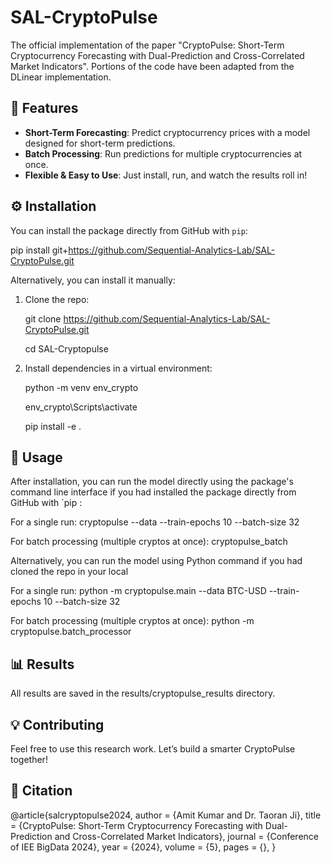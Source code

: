 # SAL-CryptoPulse

The official implementation of the paper "CryptoPulse: Short-Term Cryptocurrency Forecasting with Dual-Prediction and Cross-Correlated Market Indicators". Portions of the code have been adapted from the DLinear implementation.

## 🚀 Features

- **Short-Term Forecasting**: Predict cryptocurrency prices with a model designed for short-term predictions.
- **Batch Processing**: Run predictions for multiple cryptocurrencies at once.
- **Flexible & Easy to Use**: Just install, run, and watch the results roll in!

## ⚙️ Installation

You can install the package directly from GitHub with `pip`:

pip install git+https://github.com/Sequential-Analytics-Lab/SAL-CryptoPulse.git

Alternatively, you can install it manually:

1. Clone the repo:

    git clone https://github.com/Sequential-Analytics-Lab/SAL-CryptoPulse.git

    cd SAL-Cryptopulse

2. Install dependencies in a virtual environment:

    python -m venv env_crypto

    env_crypto\Scripts\activate

    pip install -e .

## 🎯 Usage

After installation, you can run the model directly using the package's command line interface if you had installed the package directly from GitHub with `pip :

For a single run:
cryptopulse --data <crypto-ticker-symbol> --train-epochs 10 --batch-size 32

For batch processing (multiple cryptos at once):
cryptopulse_batch

Alternatively, you can run the model using Python command if you had cloned the repo in your local

For a single run:
python -m cryptopulse.main --data BTC-USD --train-epochs 10 --batch-size 32

For batch processing (multiple cryptos at once):
python -m cryptopulse.batch_processor

## 📊 Results

All results are saved in the results/cryptopulse_results directory.

## 💡 Contributing

Feel free to use this research work. Let’s build a smarter CryptoPulse together!

## 📝 Citation

@article{salcryptopulse2024,
author = {Amit Kumar and Dr. Taoran Ji},
title = {CryptoPulse: Short-Term Cryptocurrency Forecasting with Dual-Prediction and Cross-Correlated Market Indicators},
journal = {Conference of IEE BigData 2024},
year = {2024},
volume = {5},
pages = {},
}
